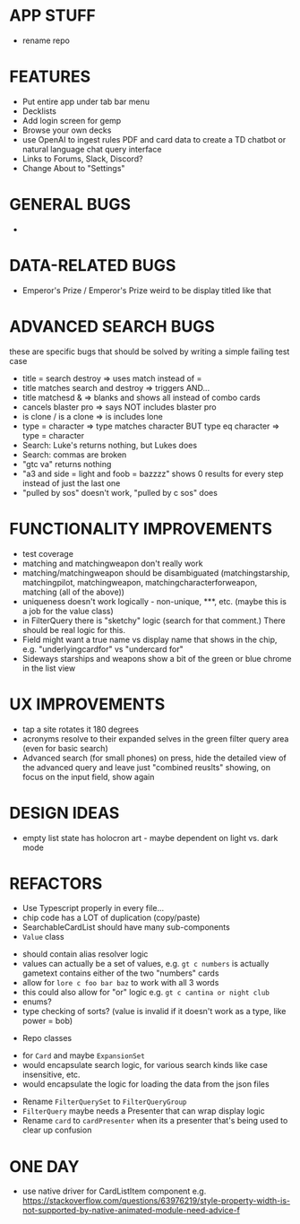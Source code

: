 APP STUFF
=========
* rename repo

FEATURES
========
* Put entire app under tab bar menu
* Decklists
* Add login screen for gemp
* Browse your own decks
* use OpenAI to ingest rules PDF and card data to create a TD chatbot or natural language chat query interface
* Links to Forums, Slack, Discord?
* Change About to "Settings"


GENERAL BUGS
============
*


DATA-RELATED BUGS
=================
* Emperor's Prize / Emperor's Prize weird to be display titled like that


ADVANCED SEARCH BUGS
====================
these are specific bugs that should be solved by writing a simple failing test case
* title = search destroy => uses match instead of =
* title matches search and destroy => triggers AND...
* title matchesd & => blanks and shows all instead of combo cards
* cancels blaster pro => says NOT includes blaster pro
* is clone / is a clone => is includes lone
* type = character => type matches character BUT type eq character => type = character
* Search: Luke's returns nothing, but Lukes does
* Search: commas are broken
* "gtc va" returns nothing
* "a3 and side = light and foob = bazzzz" shows 0 results for every step instead of just the last one
* "pulled by sos" doesn't work, "pulled by c sos" does


FUNCTIONALITY IMPROVEMENTS
==========================
* test coverage
* matching and matchingweapon don't really work
* matching/matchingweapon should be disambiguated (matchingstarship, matchingpilot, matchingweapon, matchingcharacterforweapon, matching (all of the above))
* uniqueness doesn't work logically - non-unique, ***, etc. (maybe this is a job for the value class)
* in FilterQuery there is "sketchy" logic (search for that comment.) There should be real logic for this.
* Field might want a true name vs display name that shows in the chip, e.g. "underlyingcardfor" vs "undercard for"
* Sideways starships and weapons show a bit of the green or blue chrome in the list view


UX IMPROVEMENTS
===============
* tap a site rotates it 180 degrees
* acronyms resolve to their expanded selves in the green filter query area (even for basic search)
* Advanced search (for small phones) on press, hide the detailed view of the advanced query and leave just "combined reuslts" showing, on focus on the input field, show again


DESIGN IDEAS
============
* empty list state has holocron art - maybe dependent on light vs. dark mode


REFACTORS
=========
* Use Typescript properly in every file...
* chip code has a LOT of duplication (copy/paste)
* SearchableCardList should have many sub-components
* `Value` class
 - should contain alias resolver logic
 - values can actually be a set of values, e.g. `gt c numbers` is actually gametext contains either of the two "numbers" cards
 - allow for `lore c foo bar baz` to work with all 3 words
 - this could also allow for "or" logic e.g. `gt c cantina or night club`
 - enums?
 - type checking of sorts? (value is invalid if it doesn't work as a type, like power = bob)
* Repo classes
 - for `Card` and maybe `ExpansionSet`
 - would encapsulate search logic, for various search kinds like case insensitive, etc.
 - would encapsulate the logic for loading the data from the json files
* Rename `FilterQuerySet` to `FilterQueryGroup`
* `FilterQuery` maybe needs a Presenter that can wrap display logic
* Rename `card` to `cardPresenter` when its a presenter that's being used to clear up confusion


ONE DAY
=======
* use native driver for CardListItem component e.g. https://stackoverflow.com/questions/63976219/style-property-width-is-not-supported-by-native-animated-module-need-advice-f
